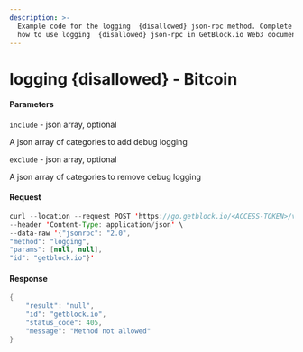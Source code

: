 ```yaml
---
description: >-
  Example code for the logging  {disallowed} json-rpc method. Сomplete guide on
  how to use logging  {disallowed} json-rpc in GetBlock.io Web3 documentation.
---
```


# logging {disallowed} - Bitcoin

#### Parameters

`include` - json array, optional

A json array of categories to add debug logging

`exclude` - json array, optional

A json array of categories to remove debug logging

#### Request

```java
curl --location --request POST 'https://go.getblock.io/<ACCESS-TOKEN>/v1/mainnet/' \
--header 'Content-Type: application/json' \
--data-raw '{"jsonrpc": "2.0",
"method": "logging",
"params": [null, null],
"id": "getblock.io"}'
```

#### Response

```java
{
    "result": "null",
    "id": "getblock.io",
    "status_code": 405,
    "message": "Method not allowed"
}
```
